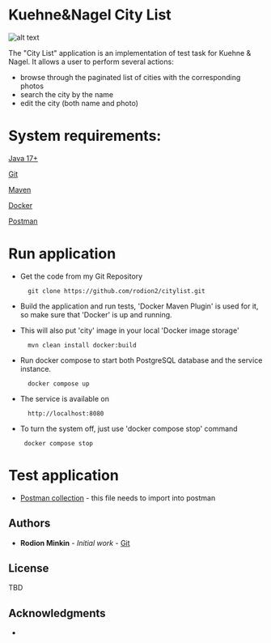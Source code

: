 # Kuehne&Nagel City List 

![alt text](https://media1.popsugar-assets.com/files/thumbor/RQj6pnVkrLbvYwIBuQ4xoptRxK8/fit-in/2048xorig/filters:format_auto-!!-:strip_icc-!!-/2020/04/23/764/n/1922441/2aa330ba31c85edc_GettyImages-946087016/i/New-York-City.jpg)

The "City List" application is an implementation of test task for Kuehne & Nagel.
It allows a user to perform several actions:
- browse through the paginated list of cities with the corresponding photos
- search the city by the name
- edit the city (both name and photo)

# System requirements:
[Java 17+](https://www.oracle.com/java/technologies/javase/jdk17-archive-downloads.html)

[Git](https://git-scm.com/downloads)

[Maven](https://maven.apache.org/download.cgi)

[Docker](https://www.docker.com/products/docker-desktop/)

[Postman](https://www.postman.com/downloads/)

# Run application

- Get the code from my Git Repository
      
        git clone https://github.com/rodion2/citylist.git

- Build the application and run tests, 'Docker Maven Plugin' is used for it, so make sure that 'Docker' is up and running.
- This will also put 'city' image in your local 'Docker image storage'

        mvn clean install docker:build  

- Run docker compose to start both PostgreSQL database and the service instance.

        docker compose up


- The service is available on

        http://localhost:8080

- To turn the system off, just use 'docker compose stop' command

       docker compose stop


# Test application

 - [Postman collection](kuehne_and_nagel_postman_collection.json) - this file needs to import into postman

## Authors

* **Rodion Minkin** -  *Initial work* - [Git](https://github.com/rodion2/)


## License

TBD

## Acknowledgments

* 
